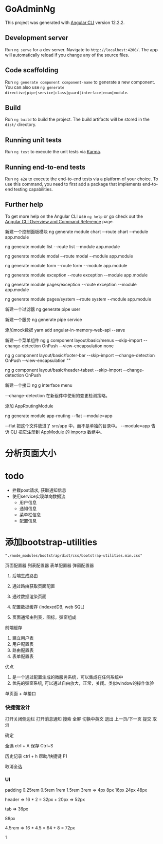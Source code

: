 # GoAdminNg

This project was generated with [Angular CLI](https://github.com/angular/angular-cli) version 12.2.2.

## Development server

Run `ng serve` for a dev server. Navigate to `http://localhost:4200/`. The app will automatically reload if you change any of the source files.

## Code scaffolding

Run `ng generate component component-name` to generate a new component. You can also use `ng generate directive|pipe|service|class|guard|interface|enum|module`.

## Build

Run `ng build` to build the project. The build artifacts will be stored in the `dist/` directory.

## Running unit tests

Run `ng test` to execute the unit tests via [Karma](https://karma-runner.github.io).

## Running end-to-end tests

Run `ng e2e` to execute the end-to-end tests via a platform of your choice. To use this command, you need to first add a package that implements end-to-end testing capabilities.

## Further help

To get more help on the Angular CLI use `ng help` or go check out the [Angular CLI Overview and Command Reference](https://angular.io/cli) page.

新建一个控制面板模块
ng generate module chart --route chart --module app.module

ng generate module list --route list --module app.module

ng generate module modal --route modal --module app.module

ng generate module form --route form --module app.module

ng generate module exception --route exception --module app.module

ng generate module pages/exception --route exception --module app.module

ng generate module pages/system --route system --module app.module





新建一个过滤器
ng generate pipe user

新建一个服务
ng generate pipe service

添加mock数据
yarn add angular-in-memory-web-api --save

新建一个菜单组件
ng g component layout/basic/menus --skip-import --change-detection OnPush --view-encapsulation none

ng g component layout/basic/footer-bar --skip-import --change-detection OnPush --view-encapsulation ""

ng g component layout/basic/header-tabset --skip-import --change-detection OnPush


新建一个接口
ng g interface menu

--change-detection 在新组件中使用的变更检测策略。

添加 AppRoutingModule

ng generate module app-routing --flat --module=app 

--flat 把这个文件放进了 src/app 中，而不是单独的目录中。
--module=app 告诉 CLI 把它注册到 AppModule 的 imports 数组中。


# 分析页面大小

# todo

- 拦截post请求, 获取通知信息
- 使用service实现单向数据流
    - 用户信息
    - 通知信息
    - 菜单栏信息
    - 配置信息

# 添加bootstrap-utilities
    "./node_modules/bootstrap/dist/css/bootstrap-utilities.min.css"



页面配置器
列表配置器
表单配置器
弹窗配置器

1. 后端生成路由
2. 通过路由获取页面配置
3. 通过数据渲染页面
4. 配置数据缓存 (indexedDB, web SQL)

5. 页面通常由列表，图标，弹窗组成

前端缓存

1. 建立用户表
2. 用户配置表
3. 路由配置表
4. 表单配置表

优点

1. 是一个通过配置生成的微服务系统，可以集成在任何系统中
2. 优先的弹窗系统, 可以通过自由放大，正常，关闭。类似window的操作体验



单页面 + 单接口

### 快捷键设计

打开关闭侧边栏
打开消息通知
搜索
全屏
切换中英文
退出
上一页/下一页
提交
取消

确定

全选 ctrl + A 
保存 Ctrl+S

历史记录 ctrl + h 
帮助/快捷键 F1


取消全选 

### UI

padding 0.25rem 0.5rem 1rem 1.5rem 3rem => 4px 8px 16px 24px 48px

header => 16 * 2 = 32px + 20px  => 52px  

tab => 36px

88px

4.5rem => 16 * 4.5 = 64 + 8 = 72px

1





